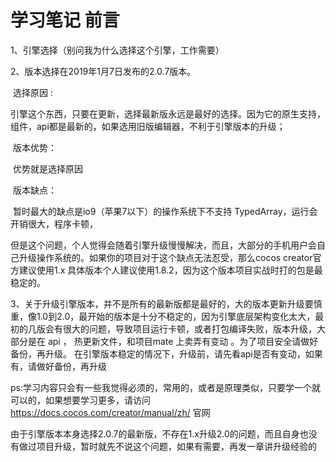 





# 学习笔记 前言

1、引擎选择（别问我为什么选择这个引擎，工作需要）  

2、版本选择在2019年1月7日发布的2.0.7版本。

​      选择原因 :

​      引擎这个东西，只要在更新，选择最新版永远是最好的选择。因为它的原生支持，组件，api都是最新的，如果选用旧版编辑器，不利于引擎版本的升级；

​      版本优势：

​     优势就是选择原因

​     版本缺点：

​    暂时最大的缺点是io9（苹果7以下）的操作系统下不支持 TypedArray，运行会开销很大，程序卡顿，

​    但是这个问题，个人觉得会随着引擎升级慢慢解决，而且，大部分的手机用户会自己升级操作系统的。如果你的项目对于这个缺点无法忍受，那么cocos creator官方建议使用1.x  具体版本个人建议使用1.8.2，因为这个版本项目实战时打的包是最稳定的。

3、关于升级引擎版本，并不是所有的最新版都是最好的，大的版本更新升级要慎重，像1.0到2.0，最开始的版本是十分不稳定的，因为引擎底层架构变化太大，最初的几版会有很大的问题，导致项目运行卡顿，或者打包编译失败，版本升级，大部分是在 api  ， 热更新文件，和项目mate 上卖弄有变动 。为了项目安全请做好备份，再升级。   在引擎版本稳定的情况下，升级前，请先看api是否有变动，如果有，请做好备份，再升级





ps:学习内容只会有一些我觉得必须的，常用的，或者是原理类似，只要学一个就可以的，如果想要学习更多，请访问<https://docs.cocos.com/creator/manual/zh/>    官网

由于引擎版本本身选择2.0.7的最新版，不存在1.x升级2.0的问题，而且自身也没有做过项目升级，暂时就先不说这个问题，如果有需要，再发一章讲升级经验的



